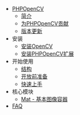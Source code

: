 * [PHPOpenCV](README.md)
  * [简介](intro/README.md)
  * [为PHPOpenCV贡献](intro/contributing.md)
  * [版本更新](intro/releases.md)
* 安装
  * [安装OpenCV](getting_started/install_opencv.md)
  * [安装PHPOpenCV扩展](getting_started/install_phpopencv.md)
* 开始使用 
  * [结构](getting_started/structure.md)
  * [开放前准备](getting_started/dev_prepare.md)
  * [快速上手](getting_started/quick_start.md)
* 核心模块
  * [Mat - 基本图像容器](core/mat.md)
* [FAQ](faq/FAQ.md)

